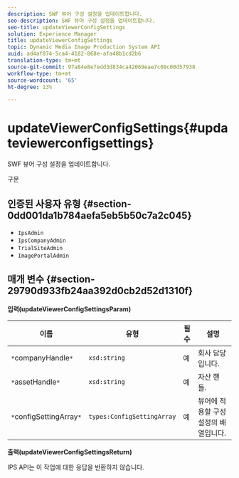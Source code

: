 ```yaml
---
description: SWF 뷰어 구성 설정을 업데이트합니다.
seo-description: SWF 뷰어 구성 설정을 업데이트합니다.
seo-title: updateViewerConfigSettings
solution: Experience Manager
title: updateViewerConfigSettings
topic: Dynamic Media Image Production System API
uuid: ad4af874-5ca4-4182-868e-afa48b1cd2b6
translation-type: tm+mt
source-git-commit: 97a84e8e7edd3d834ca42069eae7c09c00d57938
workflow-type: tm+mt
source-wordcount: '65'
ht-degree: 13%

---
```



# updateViewerConfigSettings{#updateviewerconfigsettings}

SWF 뷰어 구성 설정을 업데이트합니다.

구문

## 인증된 사용자 유형 {#section-0dd001da1b784aefa5eb5b50c7a2c045}

* `IpsAdmin`
* `IpsCompanyAdmin`
* `TrialSiteAdmin`
* `ImagePortalAdmin`

## 매개 변수 {#section-29790d933fb24aa392d0cb2d52d1310f}

**입력(updateViewerConfigSettingsParam)**

| 이름 | 유형 | 필수 | 설명 |
|---|---|---|---|
| `*`companyHandle`*` | `xsd:string` | 예 | 회사 담당입니다. |
| `*`assetHandle`*` | `xsd:string` | 예 | 자산 핸들. |
| `*`configSettingArray`*` | `types:ConfigSettingArray` | 예 | 뷰어에 적용할 구성 설정의 배열입니다. |

**출력(updateViewerConfigSettingsReturn)**

IPS API는 이 작업에 대한 응답을 반환하지 않습니다.
